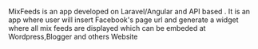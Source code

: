 MixFeeds is an app developed on Laravel/Angular and API based . It is an app where user will insert Facebook's page url and generate a widget where all mix feeds are displayed which can be embeded at Wordpress,Blogger and others Website
